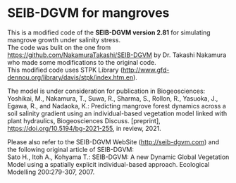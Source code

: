 # SEIB-DGVM for mangroves

This is a modified code of the **SEIB-DGVM version 2.81** for simulating mangrove growth under salinity stress.  
The code was bulit on the one from <https://github.com/NakamuraTakashi/SEIB-DGVM> by Dr. Takashi Nakamura who made some modifications to the original code.  
This modified code uses STPK Library (<http://www.gfd-dennou.org/library/davis/stpk/index.htm.en>).

The model is under consideration for publication in Biogeosciences:  
Yoshikai, M., Nakamura, T., Suwa, R., Sharma, S., Rollon, R., Yasuoka, J., Egawa, R., and Nadaoka, K.: Predicting mangrove forest dynamics across a soil salinity gradient using an individual-based vegetation model linked with plant hydraulics, Biogeosciences Discuss. [preprint], https://doi.org/10.5194/bg-2021-255, in review, 2021.

Please also refer to the SEIB-DGVM WebSite (<http://seib-dgvm.com>) and the following original article of SEIB-DGVM:    
Sato H., Itoh A., Kohyama T.: SEIB-DGVM: A new Dynamic Global Vegetation Model using a spatially explicit individual-based approach. Ecological Modelling 200:279-307, 2007.

